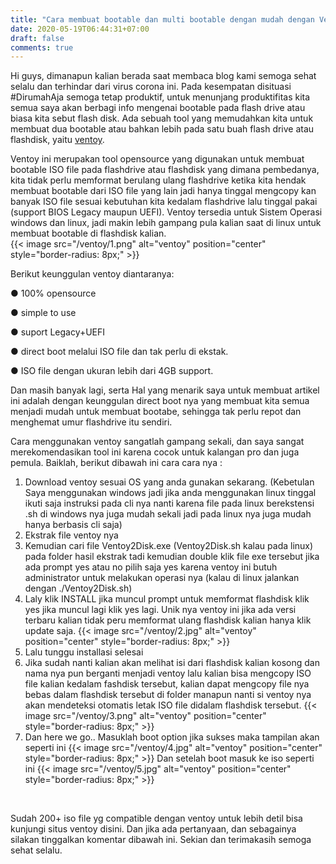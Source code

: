 ```yaml
---
title: "Cara membuat bootable dan multi bootable dengan mudah dengan Ventoy"
date: 2020-05-19T06:44:31+07:00
draft: false
comments: true
---
```


Hi guys, dimanapun kalian berada saat membaca blog kami semoga sehat selalu dan terhindar dari virus corona ini. Pada kesempatan disituasi #DirumahAja semoga tetap produktif, untuk menunjang produktifitas kita semua saya akan berbagi info mengenai bootable pada flash drive atau biasa kita sebut flash disk. Ada sebuah tool yang memudahkan kita untuk membuat dua bootable atau bahkan lebih pada satu buah flash drive atau flashdisk, yaitu [ventoy](https://www.ventoy.net/en/index.html). 
<br>

Ventoy ini merupakan tool opensource yang digunakan untuk membuat bootable ISO file pada flashdrive atau flashdisk yang dimana pembedanya, kita tidak perlu memformat berulang ulang flashdrive ketika kita hendak membuat bootable dari ISO file yang lain jadi hanya tinggal mengcopy kan banyak ISO file sesuai kebutuhan kita kedalam flashdrive lalu tinggal pakai (support BIOS Legacy maupun UEFI). Ventoy tersedia untuk Sistem Operasi windows dan linux, jadi makin lebih gampang pula kalian saat di linux untuk membuat bootable di flashdisk kalian.
<br>
{{< image src="/ventoy/1.png" alt="ventoy" position="center" style="border-radius: 8px;" >}}
<br>

Berikut keunggulan ventoy diantaranya:

● 100% opensource

● simple to use

● suport Legacy+UEFI

● direct boot melalui ISO file dan tak perlu di ekstak.

● ISO file dengan ukuran lebih dari 4GB support.

Dan masih banyak lagi, serta Hal yang menarik saya untuk membuat artikel ini adalah dengan keunggulan direct boot nya yang membuat kita semua menjadi mudah untuk membuat bootabe, sehingga tak perlu repot dan menghemat umur flashdrive itu sendiri.
<br>

Cara menggunakan ventoy sangatlah gampang sekali, dan saya sangat merekomendasikan tool ini karena cocok untuk kalangan pro dan juga pemula. Baiklah, berikut dibawah ini cara cara nya :
1. Download ventoy sesuai OS yang anda gunakan sekarang. (Kebetulan Saya menggunakan windows jadi jika anda menggunakan linux tinggal ikuti saja instruksi pada cli nya nanti karena file pada linux berekstensi .sh di windows nya juga mudah sekali jadi pada linux nya juga mudah hanya berbasis cli saja) 
2. Ekstrak file ventoy nya
3. Kemudian cari file Ventoy2Disk.exe (Ventoy2Disk.sh kalau pada linux) pada folder hasil ekstrak tadi kemudian double klik file exe tersebut jika ada prompt yes atau no pilih saja yes karena ventoy ini butuh administrator untuk melakukan operasi nya (kalau di linux jalankan dengan ./Ventoy2Disk.sh)
4. Laly klik INSTALL jika muncul prompt untuk memformat flashdisk klik yes jika muncul lagi klik yes lagi. Unik nya ventoy ini jika ada versi terbaru kalian tidak peru memformat ulang flashdisk kalian hanya klik update saja.
{{< image src="/ventoy/2.jpg" alt="ventoy" position="center" style="border-radius: 8px;" >}}
5. Lalu tunggu installasi selesai
6. Jika sudah nanti kalian akan melihat isi dari flashdisk kalian kosong dan nama nya pun berganti menjadi ventoy lalu kalian bisa mengcopy ISO file kalian kedalam fashdisk tersebut, kalian dapat mengcopy file nya bebas dalam flashdisk tersebut di folder manapun nanti si ventoy nya akan mendeteksi otomatis letak ISO file didalam flashdisk tersebut.
{{< image src="/ventoy/3.png" alt="ventoy" position="center" style="border-radius: 8px;" >}}
7. Dan here we go.. Masuklah boot option jika sukses maka tampilan akan seperti ini
{{< image src="/ventoy/4.jpg" alt="ventoy" position="center" style="border-radius: 8px;" >}}
Dan setelah boot masuk ke iso seperti ini
{{< image src="/ventoy/5.jpg" alt="ventoy" position="center" style="border-radius: 8px;" >}}
<br>

Sudah 200+ iso file yg compatible dengan ventoy untuk lebih detil bisa kunjungi situs ventoy disini. Dan jika ada pertanyaan, dan sebagainya silakan tinggalkan komentar dibawah ini. Sekian dan terimakasih semoga sehat selalu.